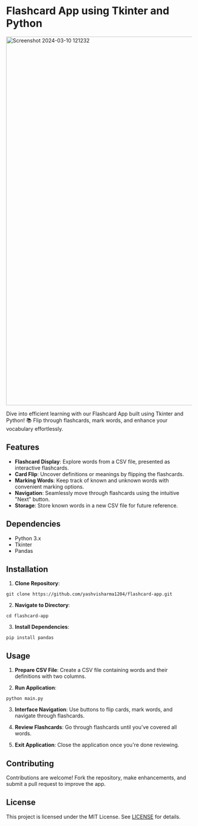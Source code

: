 # Flashcard App using Tkinter and Python
<img width="1000" alt="Screenshot 2024-03-10 121232" src="https://github.com/yashvisharma1204/FlashCards/assets/137611141/5d708393-207f-4fb0-aafb-c5299aee10b3">

Dive into efficient learning with our Flashcard App built using Tkinter and Python! 📚 Flip through flashcards, mark words, and enhance your vocabulary effortlessly.

## Features

- **Flashcard Display**: Explore words from a CSV file, presented as interactive flashcards.
- **Card Flip**: Uncover definitions or meanings by flipping the flashcards.
- **Marking Words**: Keep track of known and unknown words with convenient marking options.
- **Navigation**: Seamlessly move through flashcards using the intuitive "Next" button.
- **Storage**: Store known words in a new CSV file for future reference.

## Dependencies

- Python 3.x
- Tkinter
- Pandas

## Installation

1. **Clone Repository**:

```
git clone https://github.com/yashvisharma1204/flashcard-app.git
```

2. **Navigate to Directory**:

```
cd flashcard-app
```

3. **Install Dependencies**:

```
pip install pandas
```

## Usage

1. **Prepare CSV File**: Create a CSV file containing words and their definitions with two columns.

2. **Run Application**:

```
python main.py
```

3. **Interface Navigation**: Use buttons to flip cards, mark words, and navigate through flashcards.

4. **Review Flashcards**: Go through flashcards until you've covered all words.

5. **Exit Application**: Close the application once you're done reviewing.

## Contributing

Contributions are welcome! Fork the repository, make enhancements, and submit a pull request to improve the app.

## License

This project is licensed under the MIT License. See [LICENSE](LICENSE) for details.
